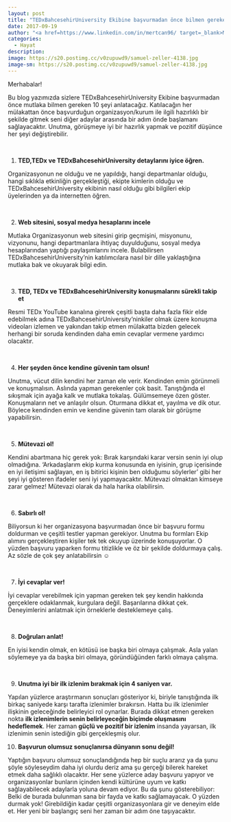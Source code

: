 ```yaml
---
layout: post
title: "TEDxBahcesehirUniversity Ekibine başvurmadan önce bilmen gereken 10 şey!"
date: 2017-09-19
author: "<a href=https://www.linkedin.com/in/mertcan96/ target=_blank>Mert Can</a>"
categories:
  - Hayat
description:
image: https://s20.postimg.cc/v0zupuwd9/samuel-zeller-4138.jpg
image-sm: https://s20.postimg.cc/v0zupuwd9/samuel-zeller-4138.jpg
---
```

Merhabalar!

Bu blog yazımızda sizlere TEDxBahcesehirUniversity Ekibine başvurmadan önce mutlaka bilmen gereken 10 şeyi anlatacağız. Katılacağın her mülakattan önce başvurduğun organizasyon/kurum ile ilgili hazırlıklı bir şekilde gitmek seni diğer adaylar arasında bir adım önde başlamanı sağlayacaktır. Unutma, görüşmeye iyi bir hazırlık yapmak ve pozitif düşünce her şeyi değiştirebilir.

&nbsp;&nbsp;&nbsp;&nbsp;&nbsp;&nbsp;

1. **TED,TEDx ve TEDxBahcesehirUniversity detaylarını iyice öğren.**

Organizasyonun ne olduğu ve ne yapıldığı, hangi departmanlar olduğu, hangi sıklıkla etkinliğin gerçekleştiği, ekipte kimlerin olduğu ve TEDxBahcesehirUniversity ekibinin nasıl olduğu gibi bilgileri ekip üyelerinden ya da internetten öğren.

&nbsp;&nbsp;&nbsp;&nbsp;&nbsp;&nbsp;


2. **Web sitesini, sosyal medya hesaplarını incele**

Mutlaka Organizasyonun web sitesini girip geçmişini, misyonunu, vizyonunu, hangi departmanlara ihtiyaç duyulduğunu, sosyal medya hesaplarından yaptığı paylaşımlarını incele. Bulabilirsen TEDxBahcesehirUniversity’nin katılımcılara nasıl bir dille yaklaştığına mutlaka bak ve okuyarak bilgi edin.

&nbsp;&nbsp;&nbsp;&nbsp;&nbsp;&nbsp;

3. **TED, TEDx ve TEDxBahcesehirUniversity konuşmalarını sürekli takip et**

Resmi TEDx YouTube kanalına girerek çeşitli başta daha fazla fikir elde edebilmek adına TEDxBahcesehirUniversity’ninkiler olmak üzere konuşma videoları izlemen ve yakından takip etmen mülakatta bizden gelecek herhangi bir soruda kendinden daha emin cevaplar vermene yardımcı olacaktır.


&nbsp;&nbsp;&nbsp;&nbsp;&nbsp;&nbsp;

4. **Her şeyden önce kendine güvenin tam olsun!**

Unutma, vücut dilin kendini her zaman ele verir. Kendinden emin görünmeli ve konuşmalısın. Aslında yapman gerekenler çok basit. Tanıştığında el sıkışmak için ayağa kalk ve mutlaka tokalaş. Gülümsemeye özen göster. Konuşmaların net ve anlaşılır olsun. Oturmana dikkat et, yayılma ve dik otur. Böylece kendinden emin ve kendine güvenin tam olarak bir görüşme yapabilirsin.


&nbsp;&nbsp;&nbsp;&nbsp;&nbsp;&nbsp;

5. **Mütevazi ol!**

Kendini abartmana hiç gerek yok: Bırak karşındaki karar versin senin iyi olup olmadığına. ‘Arkadaşlarım ekip kurma konusunda en iyisinin, grup içerisinde en iyi iletişimi sağlayan, en iş bitirici kişinin ben olduğumu söylerler’ gibi her şeyi iyi gösteren ifadeler seni iyi yapmayacaktır. Mütevazi olmaktan kimseye zarar gelmez! Mütevazi olarak da hala harika olabilirsin.

&nbsp;&nbsp;&nbsp;&nbsp;&nbsp;&nbsp;

6. **Sabırlı ol!**

Biliyorsun ki her organizasyona başvurmadan önce bir başvuru formu doldurman ve çeşitli testler yapman gerekiyor. Unutma bu formları Ekip alımını gerçekleştiren kişiler tek tek okuyup üzerinde konuşuyorlar. O yüzden başvuru yaparken formu titizlikle ve öz bir şekilde doldurmaya çalış. Az sözle de çok şey anlatabilirsin ☺


&nbsp;&nbsp;&nbsp;&nbsp;&nbsp;&nbsp;

7. **İyi cevaplar ver!**

İyi cevaplar verebilmek için yapman gereken tek şey kendin hakkında gerçeklere odaklanmak, kurgulara değil. Başarılarına dikkat çek. Deneyimlerini anlatmak için örneklerle desteklemeye çalış.

&nbsp;&nbsp;&nbsp;&nbsp;&nbsp;&nbsp;

8. **Doğruları anlat!**

En iyisi kendin olmak, en kötüsü ise başka biri olmaya çalışmak. Asla yalan söylemeye ya da başka biri olmaya, göründüğünden farklı olmaya çalışma.


&nbsp;&nbsp;&nbsp;&nbsp;&nbsp;&nbsp;

9. **Unutma iyi bir ilk izlenim bırakmak için 4 saniyen var.**

Yapılan yüzlerce araştırmanın sonuçları gösteriyor ki, biriyle tanıştığında ilk birkaç saniyede karşı tarafta izlenimler bırakırsın. Hatta bu ilk izlenimler ilişkinin geleceğinde belirleyici rol oynarlar. Burada dikkat etmen gereken nokta **ilk izlenimlerin senin belirleyeceğin biçimde oluşmasını hedeflemek**. Her zaman **güçlü ve pozitif bir izlenim** insanda yayarsan, ilk izlenimin senin istediğin gibi gerçekleşmiş olur.


10. **Başvurun olumsuz sonuçlanırsa dünyanın sonu değil!**

Yaptığın başvuru olumsuz sonuçlandığında hep bir suçlu ararız ya da şunu şöyle söyleseydim daha iyi olurdu deriz ama şu gerçeği bilerek hareket etmek daha sağlıklı olacaktır. Her sene yüzlerce aday başvuru yapıyor ve organizasyonlar bunların içinden kendi kültürüne uyum ve katkı sağlayabilecek adaylarla yoluna devam ediyor. Bu da şunu gösterebiliyor: Belki de burada bulunman sana bir fayda ve katkı sağlamayacak. O yüzden durmak yok! Girebildiğin kadar çeşitli organizasyonlara gir ve deneyim elde et. Her yeni bir başlangıç seni her zaman bir adım öne taşıyacaktır.
